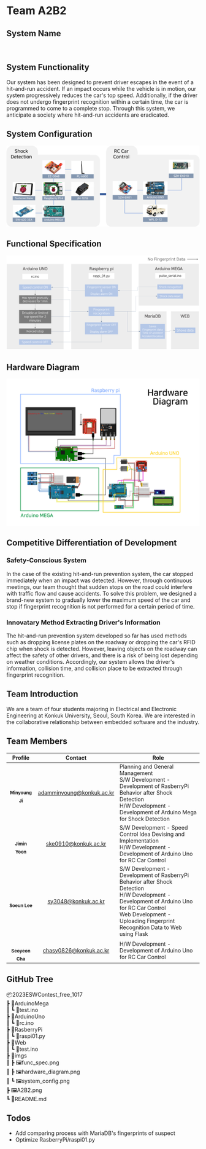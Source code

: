 # Team A2B2

## System Name
<img src="https://github.com/ESWContest-A2B2/2023ESWContest_free_1017/assets/141810581/61a8f374-50a8-4c9d-9653-3fa86bc17cac" alt=""/>

## System Functionality
Our system has been designed to prevent driver escapes in the event of a hit-and-run accident. If an impact occurs while the vehicle is in motion, our system progressively reduces the car's top speed. Additionally, if the driver does not undergo fingerprint recognition within a certain time, the car is programmed to come to a complete stop. Through this system, we anticipate a society where hit-and-run accidents are eradicated.

## System Configuration
![](./imgs/system_config.png)

## Functional Specification
![](./imgs/func_spec.png)

## Hardware Diagram
![](./imgs/hardware_diagram.png)

## Competitive Differentiation of Development

### Safety-Conscious System
In the case of the existing hit-and-run prevention system, the car stopped immediately when an impact was detected. However, through continuous meetings, our team thought that sudden stops on the road could interfere with traffic flow and cause accidents. To solve this problem, we designed a brand-new system to gradually lower the maximum speed of the car and stop if fingerprint recognition is not performed for a certain period of time.

### Innovatary Method Extracting Driver's Information
The hit-and-run prevention system developed so far has used methods such as dropping license plates on the roadway or dropping the car's RFID chip when shock is detected. However, leaving objects on the roadway can affect the safety of other drivers, and there is a risk of being lost depending on weather conditions. Accordingly, our system allows the driver's information, collision time, and collision place to be extracted through fingerprint recognition.

## Team Introduction
We are a team of four students majoring in Electrical and Electronic Engineering at Konkuk University, Seoul, South Korea. We are interested in the collaborative relationship between embedded software and the industry.

## Team Members

| Profile | Contact | Role |
| ------- | ---- | ---- |
| <div align="center"><img src="https://github.com/ESWContest-A2B2/2023ESWContest/assets/141810581/dd8736d0-a3ea-4dae-8b10-202b5c2a2855" width="70px;" alt=""/><br/><sub><b>Minyoung Ji</b><sub></a></div> | <div align="center">adamminyoung@konkuk.ac.kr | Planning and General Management<br/>S/W Development - Development of RasberryPi Behavior after Shock Detection<br/>H/W Development - Development of Arduino Mega for Shock Detection |
| <div align="center"><img src="https://github.com/ESWContest-A2B2/2023ESWContest/assets/141810581/da63ace4-d7a5-4b2c-a0b3-79af0bdbb1c0" width="70px;" alt=""/><br/><sub><b>Jimin Yoon</b><sub></a></div> | <div align="center">ske0910@konkuk.ac.kr | S/W Development - Speed Control Idea Devising and Implementation<br/>H/W Development - Development of Arduino Uno for RC Car Control |
| <div align="center"><img src="https://github.com/ESWContest-A2B2/2023ESWContest_free_1017/assets/141810581/821dc47d-ea6c-4ca1-b678-c4c636d1b20f" width="70px;" alt=""/><br/><sub><b>Soeun Lee</b></sub></a></div> | <div align="center">sy3048@konkuk.ac.kr | S/W Development - Development of RasberryPi Behavior after Shock Detection<br/>H/W Development - Development of Arduino Uno for RC Car Control<br/>Web Development - Uploading Fingerprint Recognition Data to Web using Flask |
| <div align="center"><img src="https://github.com/ESWContest-A2B2/2023ESWContest_free_1017/assets/141810581/39478535-1cb5-4837-98e3-0ddffaee9691" width="70px;" alt=""/><br/><sub><b>Seoyeon Cha</b></sub></a></div> | <div align="center">chasy0826@konkuk.ac.kr | H/W Development - Development of Arduino Uno for RC Car Control |

## GitHub Tree

📦2023ESWContest_free_1017 <br/>
 ┣ 📂ArduinoMega <br/>
 ┃ ┗ 📜test.ino <br/>
 ┣ 📂ArduinoUno <br/>
 ┃ ┗ 📜rc.ino <br/>
 ┣ 📂RasberryPi <br/>
 ┃ ┗ 📜raspi01.py <br/>
 ┣ 📂Web <br/>
 ┃ ┗ 📜test.ino <br/>
 ┣ 📂imgs <br/>
 ┃ ┣ 🖼️func_spec.png <br/>
 ┃ ┣ 🖼️hardware_diagram.png <br/>
 ┃ ┗ 🖼️system_config.png <br/>
 ┣ 🖼️A2B2.png <br/> 
 ┗ 📜README.md

## Todos

- Add comparing process with MariaDB's fingerprints of suspect
- Optimize RasberryPi/raspi01.py
